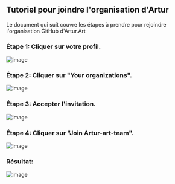 ## Tutoriel pour joindre l'organisation d'Artur
Le document qui suit couvre les étapes à prendre pour rejoindre l'organisation GitHub d'Artur.Art

### Étape 1: Cliquer sur votre profil. </br>
![image](https://github.com/user-attachments/assets/1575feaf-26d7-4d9b-8920-b0958be8135b)
</br>

### Étape 2: Cliquer sur "Your organizations".</br>
![image](https://github.com/user-attachments/assets/32f3a466-5a81-4d3b-929a-9d768988319c)
</br>

### Étape 3: Accepter l'invitation.</br>
![image](https://github.com/user-attachments/assets/5a24e1da-ee2b-4b28-a6f9-3a4cdd7d2580)
</br>

### Étape 4: Cliquer sur "Join Artur-art-team".</br>
![image](https://github.com/user-attachments/assets/ef298dd6-c2b5-42d9-9cb6-5495b755329f)
</br>

### Résultat:</br>
![image](https://github.com/user-attachments/assets/561ae074-727a-4cb4-b4bf-c8bdfd2991cc)
</br>

